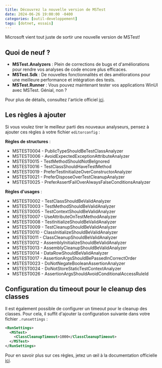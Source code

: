 ```yaml
---
title: Découvrez la nouvelle version de MSTest
date: 2024-06-26 19:00:00 -0400
categories: [outil-developpement]
tags: [dotnet, essais]
---
```


Microsoft vient tout juste de sortir une nouvelle version de MSTest!

## Quoi de neuf ?

- **MSTest.Analyzers** : Plein de corrections de bugs et d'améliorations pour rendre vos analyses de code encore plus efficaces.
- **MSTest.Sdk** : De nouvelles fonctionnalités et des améliorations pour une meilleure performance et intégration des tests.
- **MSTest.Runner** : Vous pouvez maintenant tester vos applications WinUI avec MSTest. Génial, non ?

Pour plus de détails, consultez l'article officiel [ici](https://devblogs.microsoft.com/dotnet/introducing-mstest-34/).

## Les règles à ajouter

Si vous voulez tirer le meilleur parti des nouveaux analyseurs, pensez à ajouter ces règles à votre fichier `editorconfig` :

**Règles de structures** :

  - MSTEST0004 - PublicTypeShouldBeTestClassAnalyzer
  - MSTEST0006 - AvoidExpectedExceptionAttributeAnalyzer
  - MSTEST0015 - TestMethodShouldNotBeIgnored
  - MSTEST0016 - TestClassShouldHaveTestMethod
  - MSTEST0019 - PreferTestInitializeOverConstructorAnalyzer
  - MSTEST0021 - PreferDisposeOverTestCleanupAnalyzer
  - MSTEST0025 - PreferAssertFailOverAlwaysFalseConditionsAnalyzer

**Règles d'usages** :

  - MSTEST0002 - TestClassShouldBeValidAnalyzer
  - MSTEST0003 - TestMethodShouldBeValidAnalyzer
  - MSTEST0005 - TestContextShouldBeValidAnalyzer
  - MSTEST0007 - UseAttributeOnTestMethodAnalyzer
  - MSTEST0008 - TestInitializeShouldBeValidAnalyzer
  - MSTEST0009 - TestCleanupShouldBeValidAnalyzer
  - MSTEST0010 - ClassInitializeShouldBeValidAnalyzer
  - MSTEST0011 - ClassCleanupShouldBeValidAnalyzer
  - MSTEST0012 - AssemblyInitializeShouldBeValidAnalyzer
  - MSTEST0013 - AssemblyCleanupShouldBeValidAnalyzer
  - MSTEST0014 - DataRowShouldBeValidAnalyzer
  - MSTEST0017 - AssertionArgsShouldBePassedInCorrectOrder
  - MSTEST0023 - DoNotNegateBooleanAssertionAnalyzer
  - MSTEST0024 - DoNotStoreStaticTestContextAnalyzer
  - MSTEST0026 - AssertionArgsShouldAvoidConditionalAccessRuleId

## Configuration du timeout pour le cleanup des classes

Il est également possible de configurer un timeout pour le cleanup des classes. Pour cela, il suffit d'ajouter la configuration suivante dans votre fichier `.runsettings` :

```xml
<RunSettings>
  <MSTest>
    <ClassCleanupTimeout>1000</ClassCleanupTimeout>
  </MSTest>
</RunSettings>
```

Pour en savoir plus sur ces règles, jetez un œil à la documentation officielle [ici](https://learn.microsoft.com/en-ca/dotnet/core/testing/mstest-analyzers/usage-rules).
